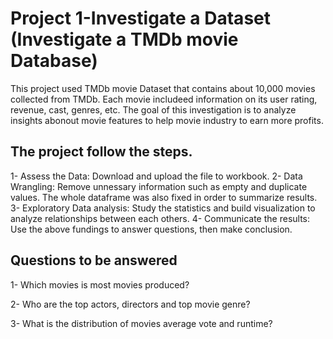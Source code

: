 # Project 1-Investigate a Dataset (Investigate a TMDb movie Database)

This project used TMDb movie Dataset that contains about 10,000 movies collected from TMDb. Each movie includeed information on its user rating, revenue, cast, genres, etc. The goal of this investigation is to analyze insights abonout movie features to help movie industry to earn more profits.


## **The project follow the steps.**
1- Assess the Data: Download and upload the file to workbook.
2- Data Wrangling: Remove unnessary information such as empty and duplicate values. The whole dataframe was also fixed in order to summarize results.
3- Exploratory Data analysis: Study the statistics and build visualization to analyze relationships between each others.
4- Communicate the results: Use the above fundings to answer questions, then make conclusion.


## **Questions to be answered**
1- Which movies is most movies produced?

2- Who are the top actors, directors and top movie genre?

3- What is the distribution of movies average vote and runtime?
